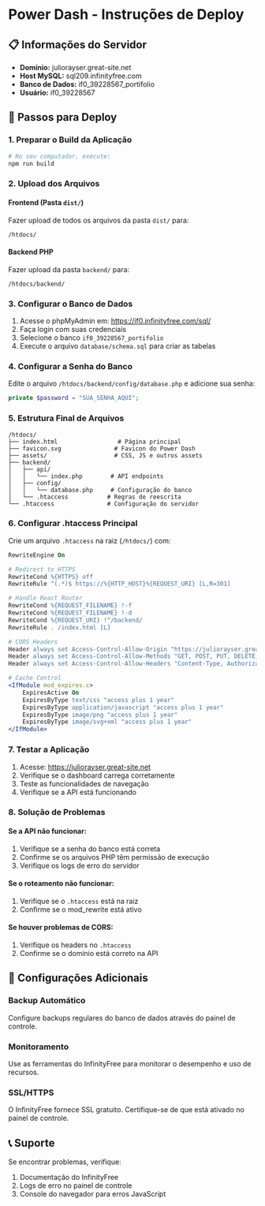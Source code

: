 # Power Dash - Instruções de Deploy

## 📋 Informações do Servidor

- **Domínio:** juliorayser.great-site.net
- **Host MySQL:** sql209.infinityfree.com
- **Banco de Dados:** if0_39228567_portifolio
- **Usuário:** if0_39228567

## 🚀 Passos para Deploy

### 1. Preparar o Build da Aplicação

```bash
# No seu computador, execute:
npm run build
```

### 2. Upload dos Arquivos

#### Frontend (Pasta `dist/`)

Fazer upload de todos os arquivos da pasta `dist/` para:

```
/htdocs/
```

#### Backend PHP

Fazer upload da pasta `backend/` para:

```
/htdocs/backend/
```

### 3. Configurar o Banco de Dados

1. Acesse o phpMyAdmin em: https://if0.infinityfree.com/sql/
2. Faça login com suas credenciais
3. Selecione o banco `if0_39228567_portifolio`
4. Execute o arquivo `database/schema.sql` para criar as tabelas

### 4. Configurar a Senha do Banco

Edite o arquivo `/htdocs/backend/config/database.php` e adicione sua senha:

```php
private $password = "SUA_SENHA_AQUI";
```

### 5. Estrutura Final de Arquivos

```
/htdocs/
├── index.html                 # Página principal
├── favicon.svg               # Favicon do Power Dash
├── assets/                   # CSS, JS e outros assets
├── backend/
│   ├── api/
│   │   └── index.php        # API endpoints
│   ├── config/
│   │   └── database.php     # Configuração do banco
│   └── .htaccess           # Regras de reescrita
└── .htaccess               # Configuração do servidor
```

### 6. Configurar .htaccess Principal

Crie um arquivo `.htaccess` na raiz (`/htdocs/`) com:

```apache
RewriteEngine On

# Redirect to HTTPS
RewriteCond %{HTTPS} off
RewriteRule ^(.*)$ https://%{HTTP_HOST}%{REQUEST_URI} [L,R=301]

# Handle React Router
RewriteCond %{REQUEST_FILENAME} !-f
RewriteCond %{REQUEST_FILENAME} !-d
RewriteCond %{REQUEST_URI} !^/backend/
RewriteRule . /index.html [L]

# CORS Headers
Header always set Access-Control-Allow-Origin "https://juliorayser.great-site.net"
Header always set Access-Control-Allow-Methods "GET, POST, PUT, DELETE, OPTIONS"
Header always set Access-Control-Allow-Headers "Content-Type, Authorization"

# Cache Control
<IfModule mod_expires.c>
    ExpiresActive On
    ExpiresByType text/css "access plus 1 year"
    ExpiresByType application/javascript "access plus 1 year"
    ExpiresByType image/png "access plus 1 year"
    ExpiresByType image/svg+xml "access plus 1 year"
</IfModule>
```

### 7. Testar a Aplicação

1. Acesse: https://juliorayser.great-site.net
2. Verifique se o dashboard carrega corretamente
3. Teste as funcionalidades de navegação
4. Verifique se a API está funcionando

### 8. Solução de Problemas

#### Se a API não funcionar:

1. Verifique se a senha do banco está correta
2. Confirme se os arquivos PHP têm permissão de execução
3. Verifique os logs de erro do servidor

#### Se o roteamento não funcionar:

1. Verifique se o `.htaccess` está na raiz
2. Confirme se o mod_rewrite está ativo

#### Se houver problemas de CORS:

1. Verifique os headers no `.htaccess`
2. Confirme se o domínio está correto na API

## 🔧 Configurações Adicionais

### Backup Automático

Configure backups regulares do banco de dados através do painel de controle.

### Monitoramento

Use as ferramentas do InfinityFree para monitorar o desempenho e uso de recursos.

### SSL/HTTPS

O InfinityFree fornece SSL gratuito. Certifique-se de que está ativado no painel de controle.

## 📞 Suporte

Se encontrar problemas, verifique:

1. Documentação do InfinityFree
2. Logs de erro no painel de controle
3. Console do navegador para erros JavaScript
